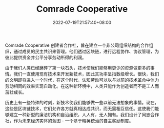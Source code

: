 ﻿---
weight: 
title: "Comrade Cooperative"
description: "Comrade Cooperative 创建者合作社，旨在建立一个非公司组织结构的合作组织，通过成员的民主共识来管理"
date: 2022-07-19T21:57:40+08:00
lastmod: 2022-07-19T16:45:40+08:00
draft: false
authors: ["june"]
featuredImage: "comrade-cooperative.jpg"
link: "https://comrade.coop/"
tags: ["研究机构","Comrade Cooperative"]
categories: ["navigation"]
navigation: ["研究机构"]
lightgallery: true
toc: true
pinned: false
recommend: false
recommend1: false
---
Comrade Cooperative 创建者合作社，旨在建立一个非公司组织结构的合作组织，通过成员的民主共识来管理。他们透过区块链，进行远程协作、协议管理，为彼此提供资金并公平分享劳动所得的利润。

由于我们人类已经磨碎了第一块石头，技术使我们能够用更少的资源做更多的事情。我们一直使用现有技术来开发新技术，因此其功率呈指数级增长。很快，我们的文明即将进入一个时代，在这个时代，认知劳动可以以与以前的技术革命中体力劳动相同的效率实现自动化。在这种新环境中，人类只能作为创造者而不是工人而茁壮成长。

历史上有一些特殊的时刻，新技术使我们能够做一些以前无法想象的事情。现在，这些是区块链技术，它们允许各方就真相达成共识，而无需相互信任。这使我们能够建立一种新型的廉洁机构和自治组织，人人有，无人拥有。我们设计了同志合作社，作为未来经济实体的蓝图 - 一个基于精英统治的自主奖励制度。